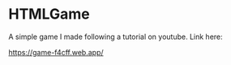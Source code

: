 # HTMLGame
A simple game I made following a tutorial on youtube. Link here:

https://game-f4cff.web.app/
